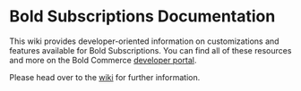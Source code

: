 # Bold Subscriptions Documentation

This wiki provides developer-oriented information on customizations and features available for Bold Subscriptions. You can find all of these resources and more on the Bold Commerce [developer portal](https://developers.boldcommerce.com/).

Please head over to the [wiki](https://github.com/BOLDInnovationGroup/Recurring-Orders/wiki) for further information.
